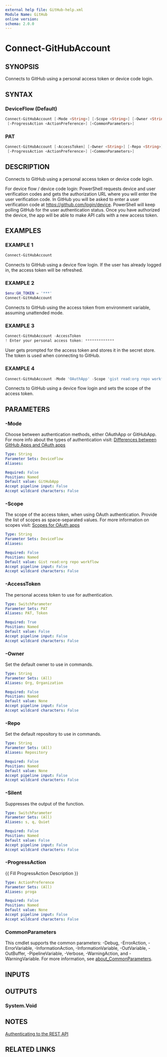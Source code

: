 ```yaml
---
external help file: GitHub-help.xml
Module Name: GitHub
online version:
schema: 2.0.0
---
```


# Connect-GitHubAccount

## SYNOPSIS
Connects to GitHub using a personal access token or device code login.

## SYNTAX

### DeviceFlow (Default)
```powershell
Connect-GitHubAccount [-Mode <String>] [-Scope <String>] [-Owner <String>] [-Repo <String>] [-Silent]
 [-ProgressAction <ActionPreference>] [<CommonParameters>]
```

### PAT
```powershell
Connect-GitHubAccount [-AccessToken] [-Owner <String>] [-Repo <String>] [-Silent]
 [-ProgressAction <ActionPreference>] [<CommonParameters>]
```

## DESCRIPTION
Connects to GitHub using a personal access token or device code login.

For device flow / device code login:
PowerShell requests device and user verification codes and gets the authorization URL where you will enter the user verification code.
In GitHub you will be asked to enter a user verification code at <https://github.com/login/device>.
PowerShell will keep polling GitHub for the user authentication status.
Once you have authorized the device,
the app will be able to make API calls with a new access token.

## EXAMPLES

### EXAMPLE 1
```powershell
Connect-GitHubAccount
```

Connects to GitHub using a device flow login.
If the user has already logged in, the access token will be refreshed.

### EXAMPLE 2
```powershell
$env:GH_TOKEN = '***'
Connect-GitHubAccount
```

Connects to GitHub using the access token from environment variable, assuming unattended mode.

### EXAMPLE 3
```powershell
Connect-GitHubAccount -AccessToken
! Enter your personal access token: *************
```

User gets prompted for the access token and stores it in the secret store.
The token is used when connecting to GitHub.

### EXAMPLE 4
```powershell
Connect-GitHubAccount -Mode 'OAuthApp' -Scope 'gist read:org repo workflow'
```

Connects to GitHub using a device flow login and sets the scope of the access token.

## PARAMETERS

### -Mode
Choose between authentication methods, either OAuthApp or GitHubApp.
For more info about the types of authentication visit:
[Differences between GitHub Apps and OAuth apps](https://docs.github.com/apps/oauth-apps/building-oauth-apps/differences-between-github-apps-and-oauth-apps)

```yaml
Type: String
Parameter Sets: DeviceFlow
Aliases:

Required: False
Position: Named
Default value: GitHubApp
Accept pipeline input: False
Accept wildcard characters: False
```

### -Scope
The scope of the access token, when using OAuth authentication.
Provide the list of scopes as space-separated values.
For more information on scopes visit:
[Scopes for OAuth apps](https://docs.github.com/apps/oauth-apps/building-oauth-apps/scopes-for-oauth-apps)

```yaml
Type: String
Parameter Sets: DeviceFlow
Aliases:

Required: False
Position: Named
Default value: Gist read:org repo workflow
Accept pipeline input: False
Accept wildcard characters: False
```

### -AccessToken
The personal access token to use for authentication.

```yaml
Type: SwitchParameter
Parameter Sets: PAT
Aliases: PAT, Token

Required: True
Position: Named
Default value: False
Accept pipeline input: False
Accept wildcard characters: False
```

### -Owner
Set the default owner to use in commands.

```yaml
Type: String
Parameter Sets: (All)
Aliases: Org, Organization

Required: False
Position: Named
Default value: None
Accept pipeline input: False
Accept wildcard characters: False
```

### -Repo
Set the default repository to use in commands.

```yaml
Type: String
Parameter Sets: (All)
Aliases: Repository

Required: False
Position: Named
Default value: None
Accept pipeline input: False
Accept wildcard characters: False
```

### -Silent
Suppresses the output of the function.

```yaml
Type: SwitchParameter
Parameter Sets: (All)
Aliases: s, q, Quiet

Required: False
Position: Named
Default value: False
Accept pipeline input: False
Accept wildcard characters: False
```

### -ProgressAction
{{ Fill ProgressAction Description }}

```yaml
Type: ActionPreference
Parameter Sets: (All)
Aliases: proga

Required: False
Position: Named
Default value: None
Accept pipeline input: False
Accept wildcard characters: False
```

### CommonParameters
This cmdlet supports the common parameters: -Debug, -ErrorAction, -ErrorVariable, -InformationAction, -InformationVariable, -OutVariable, -OutBuffer, -PipelineVariable, -Verbose, -WarningAction, and -WarningVariable. For more information, see [about_CommonParameters](http://go.microsoft.com/fwlink/?LinkID=113216).

## INPUTS

## OUTPUTS

### System.Void
## NOTES
[Authenticating to the REST API](https://docs.github.com/rest/overview/other-authentication-methods#authenticating-for-saml-sso)

## RELATED LINKS

